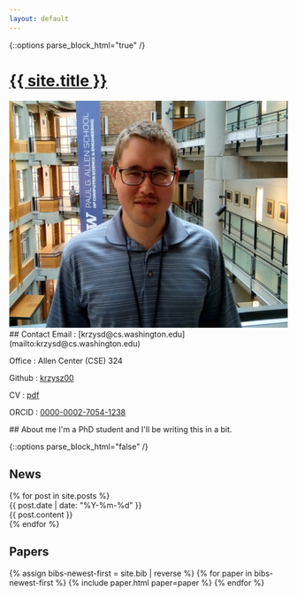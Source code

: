 ```yaml
---
layout: default
---
```

{::options parse_block_html="true" /}
<h1 id="name-header"><a href="{{ site.url }}">{{ site.title }}</a></h1>

<section id="contact">
<img src="/assets/headshot.jpg" id="main-photo" />
## Contact
Email
:    [krzysd@cs.washington.edu](mailto:krzysd@cs.washington.edu)

Office
:    Allen Center (CSE) 324

Github
:    [krzysz00](https://github.com/krzysz00/)

CV
:    [pdf](/cv.pdf)

ORCID
:    [0000-0002-7054-1238](https://orcid.org/0000-0002-7054-1238)
</section>

<section id="about">
## About me
I'm a PhD student and I'll be writing this in a bit.
</section>

{::options parse_block_html="false" /}
<section id="news">
<h2>News</h2>
{% for post in site.posts %}
<div class="news-item">
<span class="date"> {{ post.date | date: "%Y-%m-%d" }} </span>
<div class="content"> {{ post.content }}</div>
</div>
{% endfor %}
</section>

<section id="papers">
<h2>Papers</h2>
{% assign bibs-newest-first = site.bib | reverse %}
{% for paper in bibs-newest-first %}
  {% include paper.html paper=paper %}
{% endfor %}
</section>
